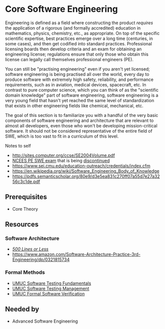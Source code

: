 # Core Software Engineering

Engineering is defined as a field where constructing the product *requires* the application of a rigorous (and formally accredited) education in mathematics, physics, chemistry, etc., as appropriate.
On top of the specific scientific expertise, best practices emerge over a long time (centuries, in some cases), and then get codified into standard practices.
Professional licensing boards then develop criteria and an exam for obtaining an engineering license; regulations ensure that only those who obtain this license can legally call themselves professional engineers (PE).

You can still be "practising engineering" even if you aren't yet licensed; software engineering is being practised all over the world, every day to produce software with extremely high safety, reliability, and performance requirements, such as in aviation, medical devices, spacecraft, etc.
In contrast to pure computer science, which you can think of as the "scientific domain knowledge" part of software engineering, software engineering is a very young field that hasn't yet reached the same level of standardization that exists in other engineering fields like chemical, mechanical, etc.

The goal of this section is to familiarize you with a handful of the very basic components of software engineering and architecture that are relevant to almost all developers, even those who won't be developing mission-critical software.
It should not be considered representative of the entire field of SWE, which is too vast to fit in a curriculum of this level.

Notes to self
- http://sites.computer.org/ccse/SE2004Volume.pdf
- [NCEES PE SWE exam](https://ncees.org/engineering/pe/software/) that is being [discontinued](https://ncees.org/ncees-discontinuing-pe-software-engineering-exam/)
- https://www.sei.cmu.edu/education-outreach/credentials/index.cfm
- https://en.wikipedia.org/wiki/Software_Engineering_Body_of_Knowledge
- https://pdfs.semanticscholar.org/80e9/d3e5ea831c270ff07a55d7e27a3256c3c1de.pdf

## Prerequisites
- Core Theory

## Resources
### Software Architecture
- *[500 Lines or Less](http://aosabook.org/en/)*
- https://www.amazon.com/Software-Architecture-Practice-3rd-Engineering/dp/0321815734

### Formal Methods
- [UMUC Software Testing Fundamentals](https://www.edx.org/course/software-testing-fundamentals)
- [UMUC Software Testing Management](https://www.edx.org/course/software-testing-management)
- [UMUC Formal Software Verification](https://www.edx.org/course/formal-software-verification-2)

## Needed by
- Advanced Software Engineering
